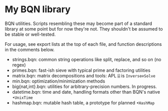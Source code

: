 # My BQN library

BQN utilities. Scripts resembling these may become part of a standard library at some point but for now they're not. They shouldn't be assumed to be stable or well-tested.

For usage, see export lists at the top of each file, and function descriptions in the comments below.

- strings.bqn: common string operations like split, replace, and so on (no regex)
- primes.bqn: fast-ish sieve with typical prime and factoring utilities
- matrix.bqn: matrix decompositions and tools: APL `⌹` is `Inverse⊘Solve`
- min.bqn: optimization/minimization methods
- big{nat,int}.bqn: utilities for arbitrary-precision numbers. In progress.
- datetime.bqn: time and date, handling formats other than BQN's native `•UnixTime`
- hashmap.bqn: mutable hash table, a prototype for planned `•HashMap`
